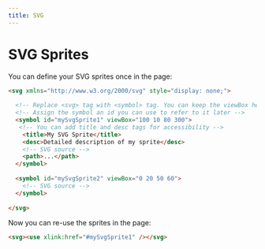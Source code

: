 ```yaml
---
title: SVG
---
```


# SVG Sprites

You can define your SVG sprites once in the page:

```html
<svg xmlns="http://www.w3.org/2000/svg" style="display: none;">
  
  <!-- Replace <svg> tag with <symbol> tag. You can keep the viewBox here too. -->
  <!-- Assign the symbol an id you can use to refer to it later -->
  <symbol id="mySvgSprite1" viewBox="100 10 80 300">
   <!-- You can add title and desc tags for accessibility -->
    <title>My SVG Sprite</title>
    <desc>Detailed description of my sprite</desc>
    <!-- SVG source -->
    <path>...</path>  
  </symbol>
  
  <symbol id="mySvgSprite2" viewBox="0 20 50 60">
    <!-- SVG source --> 
  </symbol>
  
</svg>
```

Now you can re-use the sprites in the page:

```html
<svg><use xlink:href="#mySvgSprite1" /></svg>
```